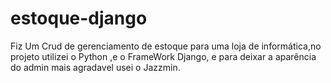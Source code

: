 # estoque-django
Fiz Um Crud de gerenciamento de estoque para uma loja de informática,no projeto utilizei o Python ,e o FrameWork Django, e para deixar a aparência do admin mais agradavel usei o Jazzmin.
